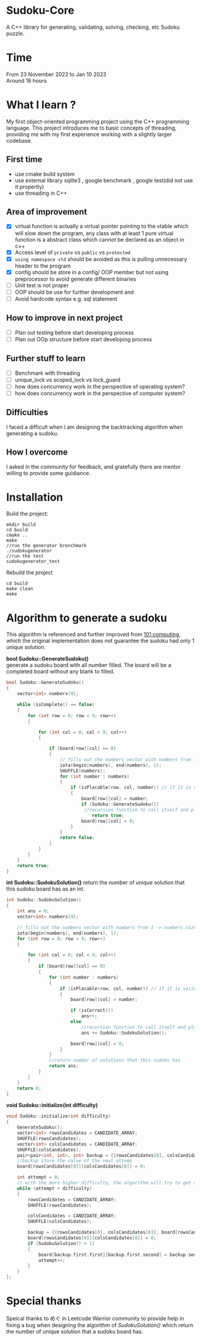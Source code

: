 # Sudoku-Core
A C++ library for generating, validating, solving, checking, etc Sudoku puzzle. 

# Time
From 23 November 2022 to Jan 10 2023  
Around 18 hours

# What I learn ?

My first object-oriented programming project using the C++ programming language. This project introduces me to basic concepts of threading, providing me with my first experience working with a slightly larger codebase.

## First time
- use cmake build system
- use external library sqlite3 , google benchmark , google test(did not use it propertly)
- use threading in C++

## Area of improvement
- [x] virtual function is actually a virtual pointer pointing to the vtable which will slow down the program, any class with at least 1 pure virtual function is a abstract class which cannot be declared as an object in c++
- [x] Access level of `private` vs `public` vs `protected`
- [x] `using namespace std` should be avoided as this is pulling unnecessary header to the program
- [x] config should be store in a config/ OOP member but not using preprocessor to avoid generate different binaries
- [ ] Unit test is not proper
- [ ] OOP should be use for further development and 
- [ ] Avoid hardcode syntax e.g. sql statement

## How to improve in next project
- [ ] Plan out testing before start developing process
- [ ] Plan out OOp structure before start developing process

## Further stuff to learn
- [ ] Benchmark with threading
- [ ] unique_lock vs scoped_lock vs lock_guard
- [ ] how does concurrency work in the perspective of operating system? 
- [ ] how does concurrency work in the perspective of computer system? 
## Difficulties
I faced a difficult when I am designing the backtracking algorithm when generating a sudoku.
## How I overcome 
I asked in the community for feedback, and gratefully there are mentor willing to provide some guidiance.




























# Installation 
Build the project: 
```
mkdir build
cd build
cmake ..
make
//run the generator brenchmark
./sudokugenerator
//run the test
sudokugenerator_test
```

Rebuild the project
```
cd build
make clean
make
```


# Algorithm to generate a sudoku 
This algorithm is referenced and further improved from [101 computing](https://www.101computing.net/sudoku-generator-algorithm/), which the original implementation does not guarantee the sudoku had only 1 unique solution.

**bool Sudoku::GenerateSudoku()**  
generate a sudoku board with all number filled. The board will be a completed board without any blank to filled.
```cpp
bool Sudoku::GenerateSudoku()
{
	vector<int> numbers(9);

	while (isComplete() == false)
	{
		for (int row = 0; row < 9; row++)
		{

			for (int col = 0; col < 9; col++)
			{

				if (board[row][col] == 0)
				{
					// fills out the numbers vector with numbers from 1 -> numbers.size()
					iota(begin(numbers), end(numbers), 1);
					SHUFFLE(numbers);
					for (int number : numbers)
					{
						if (isPlacable(row, col, number)) // if it is valid to place a number at the location.
						{ 
							board[row][col] = number;
							if (Sudoku::GenerateSudoku())
                             //recursion function to call itself and place further number
								return true;
							board[row][col] = 0;
						}
					}
					return false;
				}
			}
		}
	}
	return true;
}
```
**int Sudoku::SudokuSolution()**
return the number of unique solution that this sudoku board has as an int. 

```cpp
int Sudoku::SudokuSolution()
{
	int ans = 0;
	vector<int> numbers(9);

	// fills out the numbers vector with numbers from 1 -> numbers.size()
	iota(begin(numbers), end(numbers), 1);
	for (int row = 0; row < 9; row++)
	{

		for (int col = 0; col < 9; col++)
		{
			if (board[row][col] == 0)
			{
				for (int number : numbers)
				{
					if (isPlacable(row, col, number)) // if it is valid to place a number at the location.
					{
						board[row][col] = number;

						if (isCorrect())
							ans++;
						else
                            //recursion function to call itself and place further number
							ans += Sudoku::SudokuSolution();

						board[row][col] = 0;
					}
				}
                //return number of solutions that this sudoku has
				return ans;
			}
		}
	}
	return 0;
}
```
**void Sudoku::initialize(int difficulty)** 

```cpp
void Sudoku::initialize(int difficulty)
{
	GenerateSudoku();
	vector<int> rowsCandidates = CANDIDATE_ARRAY;
	SHUFFLE(rowsCandidates);
	vector<int> colsCandidates = CANDIDATE_ARRAY;
	SHUFFLE(colsCandidates);
	pair<pair<int, int>, int> backup = {{rowsCandidates[0], colsCandidates[0]}, board[rowsCandidates[0]][colsCandidates[0]]};
    //backup store the value of the next attemp 
	board[rowsCandidates[0]][colsCandidates[0]] = 0;

	int attempt = 0;
    // with the more higher difficulty, the algorithm will try to get away more number from the board (if the board has less number provided, it is more difficult)
	while (attempt < difficulty)
	{
		rowsCandidates = CANDIDATE_ARRAY;
		SHUFFLE(rowsCandidates);

		colsCandidates = CANDIDATE_ARRAY;
		SHUFFLE(colsCandidates);

		backup = {{rowsCandidates[0], colsCandidates[0]}, board[rowsCandidates[0]][colsCandidates[0]]};
		board[rowsCandidates[0]][colsCandidates[0]] = 0;
		if (SudokuSolution() > 1)
		{
			board[backup.first.first][backup.first.second] = backup.second;
			attempt++;
		}
	}
};
```
# Special thanks

Speical thanks to めぐ in Leetcode Warrior community to provide help in fixing a bug when designing the algorithm of *SudokuSolution()* which return the number of unique solution that a sudoku board has.



